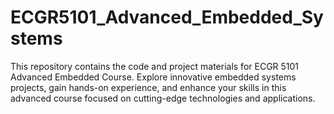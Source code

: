 # ECGR5101_Advanced_Embedded_Systems
This repository contains the code and project materials for ECGR 5101 Advanced Embedded Course. Explore innovative embedded systems projects, gain hands-on experience, and enhance your skills in this advanced course focused on cutting-edge technologies and applications.
